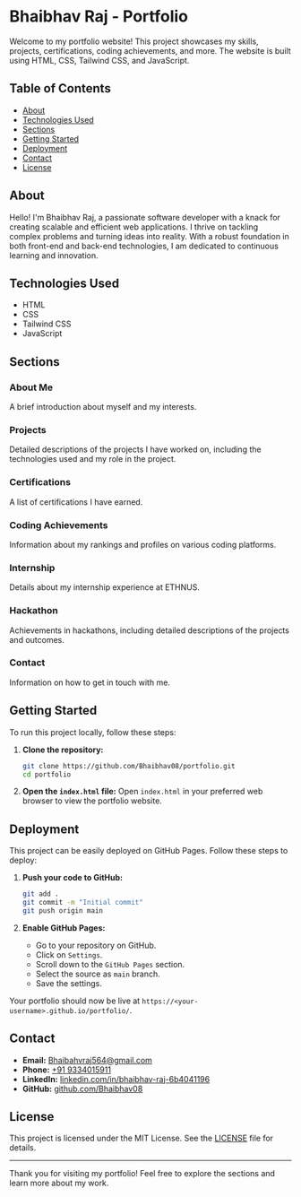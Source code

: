 # Bhaibhav Raj - Portfolio

Welcome to my portfolio website! This project showcases my skills, projects, certifications, coding achievements, and more. The website is built using HTML, CSS, Tailwind CSS, and JavaScript.

## Table of Contents

- [About](#about)
- [Technologies Used](#technologies-used)
- [Sections](#sections)
- [Getting Started](#getting-started)
- [Deployment](#deployment)
- [Contact](#contact)
- [License](#license)

## About

Hello! I'm Bhaibhav Raj, a passionate software developer with a knack for creating scalable and efficient web applications. I thrive on tackling complex problems and turning ideas into reality. With a robust foundation in both front-end and back-end technologies, I am dedicated to continuous learning and innovation.

## Technologies Used

- HTML
- CSS
- Tailwind CSS
- JavaScript

## Sections

### About Me
A brief introduction about myself and my interests.

### Projects
Detailed descriptions of the projects I have worked on, including the technologies used and my role in the project.

### Certifications
A list of certifications I have earned.

### Coding Achievements
Information about my rankings and profiles on various coding platforms.

### Internship
Details about my internship experience at ETHNUS.

### Hackathon
Achievements in hackathons, including detailed descriptions of the projects and outcomes.

### Contact
Information on how to get in touch with me.

## Getting Started

To run this project locally, follow these steps:

1. **Clone the repository:**
    ```bash
    git clone https://github.com/Bhaibhav08/portfolio.git
    cd portfolio
    ```

2. **Open the `index.html` file:**
    Open `index.html` in your preferred web browser to view the portfolio website.

## Deployment

This project can be easily deployed on GitHub Pages. Follow these steps to deploy:

1. **Push your code to GitHub:**
    ```bash
    git add .
    git commit -m "Initial commit"
    git push origin main
    ```

2. **Enable GitHub Pages:**
    - Go to your repository on GitHub.
    - Click on `Settings`.
    - Scroll down to the `GitHub Pages` section.
    - Select the source as `main` branch.
    - Save the settings.

Your portfolio should now be live at `https://<your-username>.github.io/portfolio/`.

## Contact

- **Email:** [Bhaibahvraj564@gmail.com](mailto:Bhaibahvraj564@gmail.com)
- **Phone:** [+91 9334015911](tel:+919334015911)
- **LinkedIn:** [linkedin.com/in/bhaibhav-raj-6b4041196](https://www.linkedin.com/in/bhaibhav-raj-6b4041196)
- **GitHub:** [github.com/Bhaibhav08](https://github.com/Bhaibhav08)

## License

This project is licensed under the MIT License. See the [LICENSE](LICENSE) file for details.

---

Thank you for visiting my portfolio! Feel free to explore the sections and learn more about my work.
